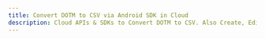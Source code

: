 ---title: Convert DOTM to CSV via Android SDK in Clouddescription: Cloud APIs & SDKs to Convert DOTM to CSV. Also Create, Edit & Render Microsoft Word & OpenOffice documents in the Cloud.---